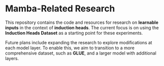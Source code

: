 # Mamba-Related Research

This repository contains the code and resources for research on **learnable inputs** in the context of **induction heads**. The current focus is on using the **Induction Heads Dataset** as a starting point for these experiments.

Future plans include expanding the research to explore modifications at each model layer. To enable this, we aim to transition to a more comprehensive dataset, such as **GLUE**, and a larger model with additional layers.
